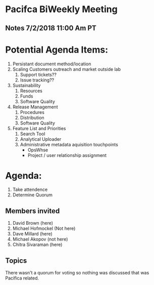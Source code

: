 # Pacifca BiWeekly Meeting
## Notes 7/2/2018 11:00 Am PT

# Potential Agenda Items:

1. Persistant document method/location
2. Scaling Customers outreach and market outside lab
    1. Support tickets??
    2. Issue tracking??
4. Sustainability
    1. Resources
    2. Funds
    3. Software Quality
5. Release Management
    1. Procedures
    2. Distribution
    3. Software Quality
8. Feature List and Priorities
    1. Search Tool
    2. Analytical Uploader
    3. Administrative metadata aquisition touchpoints
        * OpsWhse
        * Project / user relationship assignment

# Agenda:

1. Take attendence
2. Determine Quorum

## Members invited

1. David Brown (here)
3. Michael Hofmockel (Not here)
4. Dave Millard (here)
5. Michael Akopov (not here)
6. Chitra Sivaraman (here)

## Topics

There wasn't a quorum for voting so nothing was discussed that was Pacifica related.
